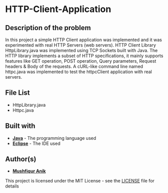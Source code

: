 # HTTP-Client-Application

## Description of the problem
In this project a simple HTTP Client application was implemented and it was experimented with real HTTP Servers (web servers). HTTP Client Library HttpLibrary.java was implemented using TCP Sockets built with Java. The HTTP library implements a subset of HTTP specifications, it mainly supports features like GET operation, POST operation, Query parameters, Request headers & Body of the requests. A cURL-like command line named httpc.java was implemented to test the httpcClient application with real servers. 

## File List
- HttpLibrary.java
- Httpc.java


## Built with

* [**Java**](https://en.wikipedia.org/wiki/Java_(programming_language)) - The programming language used
* [**Eclipse**](https://en.wikipedia.org/wiki/Eclipse_(software)) - The IDE used 


## Author(s)

* [**Mushfiqur Anik**](https://github.com/mushfiqur-anik)

This project is licensed under the MIT License - see the [LICENSE](LICENSE) file for details
 
 
